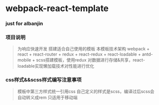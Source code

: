 # webpack-react-template

### just for albanjin

### 项目说明
> 为响应快速开发 搭建适合自己使用的模板  本模板技术架构 webpack + react + react-router + redux + react-redux + react-loadable + antd-mobile + scss搭建模板，使用redux 对数据进行存储&共享，react-loadable实现懒加载技术对性能进行优化 
### css样式&&scss样式编写注意事项 
> 模板中第三方样式统一引用css 
> 自己定义的样式是scss，编译过后scss会自动转义成rem 只适用于移动端 
